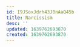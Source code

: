 ```yaml
---
id: I9JSoxJdrh43J0nAaQ45b
title: Narcissism
desc: ''
updated: 1639762693870
created: 1639762693870
---
```


